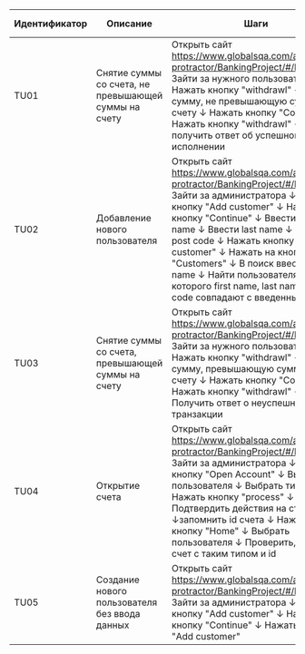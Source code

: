 | Идентификатор | Описание                                              | Шаги                                                                                                                                                                                                                                                                                                                                                                                                                  | Входные данные                                           | Ожидаемые результаты                                                | Фактические результаты | Статус          |
|---------------|-------------------------------------------------------|-----------------------------------------------------------------------------------------------------------------------------------------------------------------------------------------------------------------------------------------------------------------------------------------------------------------------------------------------------------------------------------------------------------------------|----------------------------------------------------------|---------------------------------------------------------------------|------------------------|-----------------|
| TU01          | Снятие суммы со счета,  не превышающей суммы на счету | Открыть сайт  https://www.globalsqa.com/angularJs-protractor/BankingProject/#/login ↓ Зайти за нужного пользователя ↓ Нажать кнопку "withdrawl" ↓ Ввести сумму, не превышающую сумму на счету ↓ Нажать кнопку "Continue" ↓ Нажать кнопку "withdrawl" ↓ получить ответ об успешном исполнении                                                                                                                          | Сумма = 1                                                | Пользователь должен получить сообщение  об успешном снятии со счета | Как ожидали            | Пройден успешно |
| TU02          | Добавление нового пользователя                        | Открыть сайт https://www.globalsqa.com/angularJs-protractor/BankingProject/#/login ↓ Зайти за администратора ↓ Нажать кнопку "Add customer" ↓ Нажать кнопку "Continue" ↓ Ввести first name ↓ Ввести last name ↓ Ввести post code ↓ Нажать кнопку "Add customer" ↓ Нажать на кнопку "Customers" ↓ В поиск ввести first name ↓ Найти пользователя, у которого first name, last name и  post code совпадают с введенными | first name = Андрей last name = Симонов post code = 123; | Администратор должен увидеть  нового пользователя                   | Как ожидали            | Пройден успешно |
| TU03          | Снятие суммы со счета,  превышающей суммы на счету    | Открыть сайт  https://www.globalsqa.com/angularJs-protractor/BankingProject/#/login ↓ Зайти за нужного пользователя ↓ Нажать кнопку "withdrawl" ↓ Ввести сумму, превышающую сумму на счету ↓ Нажать кнопку "Continue" ↓ Нажать кнопку "withdrawl" ↓ Получить ответ о неуспешной транзакции                                                                                                                            | Сумма на счету = 1000                                    | Пользователь должен получить сообщение  о неуспешной транзакции     | Как ожидали            | Пройден успешно |
| TU04          | Открытие счета                                        | Открыть сайт https://www.globalsqa.com/angularJs-protractor/BankingProject/#/login ↓ Зайти за администратора ↓ Нажать кнопку "Open Account" ↓ Выбрать пользователя ↓ Выбрать тип счета ↓ Нажать кнопку "process" ↓ Подтвердить действия на странице ↓запомнить id счета ↓ Нажать кнопку "Home" ↓ Выбрать пользователя ↓ Проверить, есть ли счет с таким типом и id                                                    | Пользователь=Андрей Симонов тип счета=dollar             | Пользователь должен подтвердить  создание счета с тем же типом и id | Как ожидали            | Пройден успешно |
| TU05          | Создание нового пользователя без ввода данных         | Открыть сайт https://www.globalsqa.com/angularJs-protractor/BankingProject/#/login ↓ Зайти за администратора ↓ Нажать кнопку "Add customer" ↓ Нажать кнопку "Continue" ↓ Нажать кнопку "Add customer"                                                                                                                                                                                                                 |                                                          | Должно появиться предупреждение "Введите это поле"                  | Как ожидали            | Пройден успешно |